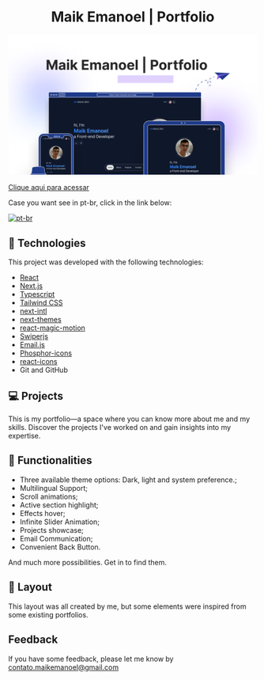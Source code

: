 <h1 align="center"> Maik Emanoel | Portfolio </h1>

![preview](./.github/preview.png)

[Clique aqui para acessar](https://maik-emanoel.vercel.app/)

<p>Case you want see in pt-br, click in the link below:</p>

[![pt-br](https://img.shields.io/badge/lang-pt--br-green.svg)](https://github.com/maik-emanoel/maik-portfolio/blob/main/README.pt-br.md)

## 🚀 Technologies

This project was developed with the following technologies:

- [React](https://react.dev/)
- [Next.js](https://nextjs.org/)
- [Typescript](https://www.typescriptlang.org/)
- [Tailwind CSS](https://tailwindcss.com/)
- [next-intl](https://next-intl-docs.vercel.app/)
- [next-themes](https://github.com/pacocoursey/next-themes)
- [react-magic-motion](https://www.react-magic-motion.com/)
- [Swiperjs](https://swiperjs.com/)
- [Email.js](https://www.emailjs.com/)
- [Phosphor-icons](https://phosphoricons.com/)
- [react-icons](https://react-icons.github.io/react-icons/)
- Git and GitHub

## 💻 Projects

This is my portfolio—a space where you can know more about me and my skills. Discover the projects I've worked on and gain insights into my expertise. <br>

## 🔧 Functionalities

- Three available  theme options: Dark, light and system preference.;
- Multilingual Support;
- Scroll animations;
- Active section highlight;
- Effects hover;
- Infinite Slider Animation;
- Projects showcase;
- Email Communication;
- Convenient Back Button.

And much more possibilities. Get in to find them.

## 🔖 Layout

This layout was all created by me, but some elements were inspired from some existing portfolios.

## Feedback

If you have some feedback, please let me know by contato.maikemanoel@gmail.com
